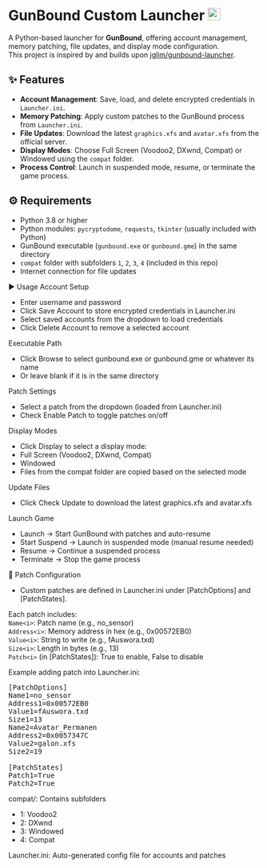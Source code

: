 # GunBound Custom Launcher <img src="https://upload.wikimedia.org/wikipedia/commons/9/9f/Flag_of_Indonesia.svg" width="25">

A Python-based launcher for **GunBound**, offering account management, memory patching, file updates, and display mode configuration.  
This project is inspired by and builds upon [jglim/gunbound-launcher](https://github.com/jglim/gunbound-launcher).

## ✨ Features
- **Account Management**: Save, load, and delete encrypted credentials in `Launcher.ini`.
- **Memory Patching**: Apply custom patches to the GunBound process from `Launcher.ini`.
- **File Updates**: Download the latest `graphics.xfs` and `avatar.xfs` from the official server.
- **Display Modes**: Choose Full Screen (Voodoo2, DXwnd, Compat) or Windowed using the `compat` folder.
- **Process Control**: Launch in suspended mode, resume, or terminate the game process.

## ⚙️ Requirements
- Python 3.8 or higher  
- Python modules: `pycryptodome`, `requests`, `tkinter` (usually included with Python)  
- GunBound executable (`gunbound.exe` or `gunbound.gme`) in the same directory  
- `compat` folder with subfolders `1`, `2`, `3`, `4` (included in this repo)  
- Internet connection for file updates  

▶️ Usage
Account Setup
- Enter username and password
- Click Save Account to store encrypted credentials in Launcher.ini
- Select saved accounts from the dropdown to load credentials
- Click Delete Account to remove a selected account

Executable Path
- Click Browse to select gunbound.exe or gunbound.gme or whatever its name
- Or leave blank if it is in the same directory

Patch Settings
- Select a patch from the dropdown (loaded from Launcher.ini)
- Check Enable Patch to toggle patches on/off

Display Modes
- Click Display to select a display mode:
- Full Screen (Voodoo2, DXwnd, Compat)
- Windowed
- Files from the compat folder are copied based on the selected mode

Update Files
- Click Check Update to download the latest graphics.xfs and avatar.xfs

Launch Game
- Launch → Start GunBound with patches and auto-resume
- Start Suspend → Launch in suspended mode (manual resume needed)
- Resume → Continue a suspended process
- Terminate → Stop the game process

🧩 Patch Configuration
- Custom patches are defined in Launcher.ini under [PatchOptions] and [PatchStates].

Each patch includes:  
`Name<i>`: Patch name (e.g., no_sensor)  
`Address<i>`: Memory address in hex (e.g., 0x00572EB0)  
`Value<i>`: String to write (e.g., fAuswora.txd)  
`Size<i>`: Length in bytes (e.g., 13)  
`Patch<i>` (in [PatchStates]): True to enable, False to disable  

Example adding patch into Launcher.ini:
<pre>
[PatchOptions]
Name1=no_sensor
Address1=0x00572EB0
Value1=fAuswora.txd
Size1=13
Name2=Avatar_Permanen
Address2=0x0057347C
Value2=galon.xfs
Size2=19

[PatchStates]
Patch1=True
Patch2=True
</pre>

compat/: Contains subfolders
- 1: Voodoo2
- 2: DXwnd
- 3: Windowed
- 4: Compat

Launcher.ini: Auto-generated config file for accounts and patches
